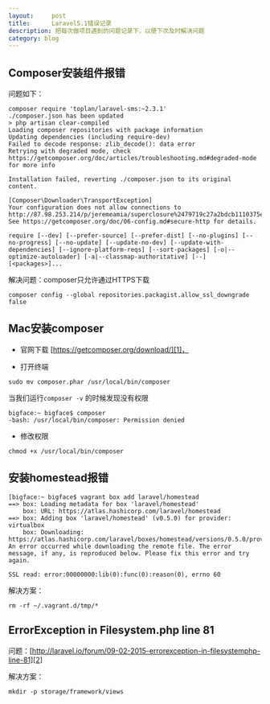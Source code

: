 ```yaml
---
layout:     post
title:      Laravel5.1错误记录
description: 把每次做项目遇到的问题记录下，以便下次及时解决问题
category: blog
---
```


## Composer安装组件报错

问题如下：

    composer require 'toplan/laravel-sms:~2.3.1'
    ./composer.json has been updated
    > php artisan clear-compiled
    Loading composer repositories with package information
    Updating dependencies (including require-dev)
    Failed to decode response: zlib_decode(): data error
    Retrying with degraded mode, check https://getcomposer.org/doc/articles/troubleshooting.md#degraded-mode for more info

    Installation failed, reverting ./composer.json to its original content.

    [Composer\Downloader\TransportException]
    Your configuration does not allow connections to http://87.98.253.214/p/jeremeamia/superclosure%2479719c27a2bdcb1110375e344fecda9ee0a8a79c4ce99c35c2bfa1a3b48907e1.json. See https://getcomposer.org/doc/06-config.md#secure-http for details.

    require [--dev] [--prefer-source] [--prefer-dist] [--no-plugins] [--no-progress] [--no-update] [--update-no-dev] [--update-with-dependencies] [--ignore-platform-reqs] [--sort-packages] [-o|--optimize-autoloader] [-a|--classmap-authoritative] [--] [<packages>]...

解决问题：composer只允许通过HTTPS下载

    composer config --global repositories.packagist.allow_ssl_downgrade false


## Mac安装composer

* 官网下载 [https://getcomposer.org/download/][1]，

* 打开终端

```
sudo mv composer.phar /usr/local/bin/composer
```

当我们运行`composer -v` 的时候发现没有权限

```
bigface:~ bigface$ composer
-bash: /usr/local/bin/composer: Permission denied
```

* 修改权限

```
chmod +x /usr/local/bin/composer
```

## 安装homestead报错

```
[bigface:~ bigface$ vagrant box add laravel/homestead
==> box: Loading metadata for box 'laravel/homestead'
    box: URL: https://atlas.hashicorp.com/laravel/homestead
==> box: Adding box 'laravel/homestead' (v0.5.0) for provider: virtualbox
    box: Downloading: https://atlas.hashicorp.com/laravel/boxes/homestead/versions/0.5.0/providers/virtualbox.box
An error occurred while downloading the remote file. The error
message, if any, is reproduced below. Please fix this error and try
again.

SSL read: error:00000000:lib(0):func(0):reason(0), errno 60
```

解决方案：

```
rm -rf ~/.vagrant.d/tmp/*
```

## ErrorException in Filesystem.php line 81

问题：[http://laravel.io/forum/09-02-2015-errorexception-in-filesystemphp-line-81][2]

解决方案：

```
mkdir -p storage/framework/views
```

[1]: https://getcomposer.org/download/ "Composer下载"
[2]: http://laravel.io/forum/09-02-2015-errorexception-in-filesystemphp-line-81 "larave官方论坛问题描述"
